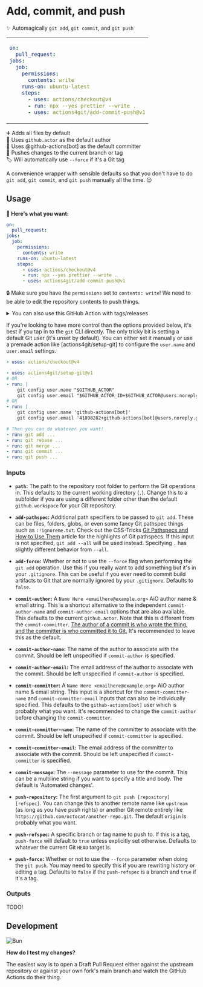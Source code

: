 # Add, commit, and push

✨ Automagically `git add`, `git commit`, and `git push`

<table align=center><td>

```yml
on:
  pull_request:
jobs:
  job:
    permissions:
      contents: write
    runs-on: ubuntu-latest
    steps:
      - uses: actions/checkout@v4
      - run: npx --yes prettier --write .
      - uses: actions4git/add-commit-push@v1
```

</table>

➕ Adds all files by default \
👨 Uses `github.actor` as the default author \
🤖 Uses @github-actions\[bot\] as the default committer \
🔼 Pushes changes to the current branch or tag \
🏷️ Will automatically use `--force` if it's a Git tag

A convenience wrapper with sensible defaults so that you don't have to do
`git add`, `git commit`, and `git push` manually all the time. 😉

## Usage

**🚀 Here's what you want:**

```yml
on:
  pull_request:
jobs:
  job:
    permissions:
      contents: write
    runs-on: ubuntu-latest
    steps:
      - uses: actions/checkout@v4
      - run: npx --yes prettier --write .
      - uses: actions4git/add-commit-push@v1
```

🔒 Make sure you have the `permissions` set to `contents: write`! We need to be
able to edit the repository contents to push things.

<details><summary>You can also use this GitHub Action with tags/releases</summary>

```yml
on:
  release:
    types: released
jobs:
  job:
    permissions:
      contents: write
    runs-on: ubuntu-latest
    steps:
      - uses: actions/checkout@v4
      - run: echo "$TAG" > VERSION.txt
        env:
          TAG: ${{ github.event.release.tag_name }}
      - uses: actions4git/add-commit-push@v1
```

</details>

If you're looking to have more control than the options provided below, it's
best if you tap in to the `git` CLI directly. The only tricky bit is setting a
default Git user (it's unset by default). You can either set it manually or use
a premade action like [actions4git/setup-git] to configure the `user.name` and
`user.email` settings.

```yml
- uses: actions/checkout@v4

- uses: actions4git/setup-git@v1
# OR
- run: |
    git config user.name "$GITHUB_ACTOR"
    git config user.email "$GITHUB_ACTOR_ID+$GITHUB_ACTOR@users.noreply.github.com"
# OR
- run: |
    git config user.name 'github-actions[bot]'
    git config user.email '41898282+github-actions[bot]@users.noreply.github.com'

# Then you can do whatever you want!
- run: git add ...
- run: git rebase ...
- run: git merge ...
- run: git commit ...
- run: git push ...
```

### Inputs

- **`path`:** The path to the repository root folder to perform the Git
  operations in. This defaults to the current working directory (`.`). Change
  this to a subfolder if you are using a different folder other than the default
  `github.workspace` for your Git repository.

- **`add-pathspec`:** Additional path specifiers to be passed to `git add`.
  These can be files, folders, globs, or even some fancy Git pathspec things
  such as `:!ignoreme.txt`. Check out the CSS-Tricks [Git Pathspecs and How to
  Use Them] article for the highlights of Git pathspecs. If this input is not
  specified, `git add --all` will be used instead. Specifying `.` has slightly
  different behavior from `--all`.

- **`add-force`:** Whether or not to use the `--force` flag when performing the
  `git add` operation. Use this if you really want to add something but it's in
  your `.gitignore`. This can be useful if you ever need to commit build
  artifacts to Git that are normally ignored by your `.gitignore`. Defaults to
  `false`.

- **`commit-author`:** A `Name Here <emailhere@example.org>` AiO author name &
  email string. This is a shortcut alternative to the independent
  `commit-author-name` and `commit-author-email` options that are also
  available. This defaults to the current `github.actor`. Note that this is
  different from the `commit-committer`. [The author of a commit is who wrote
  the thing, and the committer is who committed it to Git.] It's recommended to
  leave this as the default.

- **`commit-author-name`:** The name of the author to associate with the commit.
  Should be left unspecified if `commit-author` is specified.

- **`commit-author-email`:** The email address of the author to associate with
  the commit. Should be left unspecified if `commit-author` is specified.

- **`commit-committer`:** A `Name Here <emailhere@example.org>` AiO author name
  & email string. This input is a shortcut for the `commit-committer-name` and
  `commit-committer-email` inputs that can also be individually specified. This
  defaults to the `github-actions[bot]` user which is probably what you want.
  It's recommended to change the `commit-author` before changing the
  `commit-committer`.

- **`commit-committer-name`:** The name of the committer to associate with the
  commit. Should be left unspecified if `commit-committer` is specified.

- **`commit-committer-email`:** The email address of the committer to associate
  with the commit. Should be left unspecified if `commit-committer` is
  specified.

- **`commit-message`:** The `--message` parameter to use for the commit. This
  can be a multiline string if you want to specify a title and body. The default
  is 'Automated changes'.

- **`push-repository`:** The first argument to
  `git push [repository] [refspec]`. You can change this to another remote name
  like `upstream` (as long as you have push rights) or another Git remote
  entirely like `https://github.com/octocat/another-repo.git`. The default
  `origin` is probably what you want.

- **`push-refspec`:** A specific branch or tag name to push to. If this is a
  tag, `push-force` will default to `true` unless explicitly set otherwise.
  Defaults to whatever the current Git `HEAD` target is.

- **`push-force`:** Whether or not to use the `--force` parameter when doing the
  `git push`. You may need to specify this if you are rewriting history or
  editing a tag. Defaults to `false` if the `push-refspec` is a branch and
  `true` if it's a tag.

### Outputs

TODO!

## Development

![Bun](https://img.shields.io/static/v1?style=for-the-badge&message=Bun&color=000000&logo=Bun&logoColor=FFFFFF&label=)

**How do I test my changes?**

The easiest way is to open a Draft Pull Request either against the upstream
repository or against your own fork's main branch and watch the GitHub Actions
do their thing.

<!-- prettier-ignore-start -->
[Git Pathspecs and How to Use Them]: https://css-tricks.com/git-pathspecs-and-how-to-use-them/
[The author of a commit is who wrote the thing, and the committer is who committed it to Git.]: https://stackoverflow.com/questions/18750808/difference-between-author-and-committer-in-git
<!-- prettier-ignore-end -->
